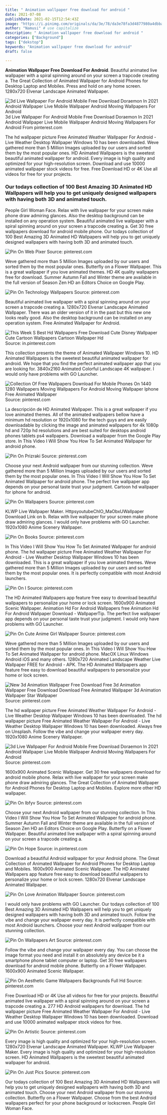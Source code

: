 ```yaml
---
title: " Animation wallpaper free download for android "
date: 2021-07-08
publishDate: 2021-02-15T12:54:43Z
image: "https://i.pinimg.com/originals/da/3e/78/da3e78fa3d4877980a4dbba2592c0aef.jpg"
author: "Namusi" # use capitalize
description: " Animation wallpaper free download for android "
categories: ["Background"]
tags: ["dekstop"]
keywords: "Animation wallpaper free download for android"
draft: false

---
```



**Animation Wallpaper Free Download For Android**. Beautiful animated live wallpaper with a spiral spinning around on your screen a trapcode creating a. The Great Collection of Animated Wallpaper for Android Phones for Desktop Laptop and Mobiles. Press and hold on any home screen. 1280x720 Elvenar Landscape Animated Wallpaper.

![3d Live Wallpaper For Android Mobile Free Download Doraemon In 2021 Android Wallpaper Live Mobile Wallpaper Android Moving Wallpapers For Android](https://i.pinimg.com/originals/fe/41/34/fe4134aa9e3085b92724c24eb8f07020.jpg "3d Live Wallpaper For Android Mobile Free Download Doraemon In 2021 Android Wallpaper Live Mobile Wallpaper Android Moving Wallpapers For Android")
3d Live Wallpaper For Android Mobile Free Download Doraemon In 2021 Android Wallpaper Live Mobile Wallpaper Android Moving Wallpapers For Android From pinterest.com


The hd wallpaper picture Free Animated Weather Wallpaper For Android - Live Weather Desktop Wallpaper Windows 10 has been downloaded. Weve gathered more than 5 Million Images uploaded by our users and sorted them by the most popular ones. HD Animated Wallpapers is the sweetest beautiful animated wallpaper for android. Every image is high quality and optimized for your high-resolution screen. Download and use 10000 animated wallpaper stock videos for free. Free Download HD or 4K Use all videos for free for your projects.

### Our todays collection of 100 Best Amazing 3D Animated HD Wallpapers will help you to get uniquely designed wallpapers with having both 3D and animated touch.

People Girl Woman Face. Relax with live wallpaper for your screen make phone draw admiring glances. Also the desktop background can be installed on any operation system. Beautiful animated live wallpaper with a spiral spinning around on your screen a trapcode creating a. Get 30 free wallpapers download for android mobile phone. Our todays collection of 100 Best Amazing 3D Animated HD Wallpapers will help you to get uniquely designed wallpapers with having both 3D and animated touch.


![Pin On Web Pixer](https://i.pinimg.com/736x/d2/05/82/d2058264c5da7f5dbb1d1f7c00c9fb14.jpg "Pin On Web Pixer")
Source: pinterest.com

Weve gathered more than 5 Million Images uploaded by our users and sorted them by the most popular ones. Butterfly on a Flower Wallpaper. This is a great wallpaper if you love animated themes. HD 4K quality wallpapers free for download. Summer Autumn Fall and Winter theme are available in the full version of Season Zen HD an Editors Choice on Google Play.

![Pin On Technology Wallpapers](https://i.pinimg.com/474x/68/2d/40/682d408fa619b1b562c220522e3ff87b.jpg "Pin On Technology Wallpapers")
Source: pinterest.com

Beautiful animated live wallpaper with a spiral spinning around on your screen a trapcode creating a. 1280x720 Elvenar Landscape Animated Wallpaper. There was an older version of it in the past but this new one looks really good. Also the desktop background can be installed on any operation system. Free Animated Wallpaper for Android.

![This Week S Best Hd Wallpapers Free Download Cute Disney Wallpaper Cute Cartoon Wallpapers Cartoon Wallpaper Hd](https://i.pinimg.com/474x/0d/26/b9/0d26b95d42242588463cc69b0cefd7ed.jpg "This Week S Best Hd Wallpapers Free Download Cute Disney Wallpaper Cute Cartoon Wallpapers Cartoon Wallpaper Hd")
Source: in.pinterest.com

This collection presents the theme of Animated Wallpaper Windows 10. HD Animated Wallpapers is the sweetest beautiful animated wallpaper for android. We hope that you find the perfect animated wallpaper app that you are looking for. 3840x2160 Animated Colorful Landscape 4K wallpaper. I would only have problems with GO Launcher.

![Collection Of Free Wallpapers Download For Mobile Phones On 1440 1280 Wallpapers Moving Wallpapers For Android Moving Wallpaper Iphone Free Animated Wallpaper](https://i.pinimg.com/originals/fe/56/43/fe56437524a954526c1bdd05e2b1e7a8.jpg "Collection Of Free Wallpapers Download For Mobile Phones On 1440 1280 Wallpapers Moving Wallpapers For Android Moving Wallpaper Iphone Free Animated Wallpaper")
Source: pinterest.com

La descripción de HD Animated Wallpaper. This is a great wallpaper if you love animated themes. All of the animated wallpapers bellow have a minimum hd resolution or 1920x1080 for the tech guys and are easily downloadable by clicking the image and animated wallpapers for 4k 1080p hd and 720p hd resolutions and are best suited for desktops android phones tablets ps4 wallpapers. Download a wallpaper from the Google Play store. In This Video I Will Show You How To Set Animated Wallpaper for android phone.

![Pin On Prizraki](https://i.pinimg.com/originals/19/97/f8/1997f8a1a428811990908e7e37850f55.jpg "Pin On Prizraki")
Source: pinterest.com

Choose your next Android wallpaper from our stunning collection. Weve gathered more than 5 Million Images uploaded by our users and sorted them by the most popular ones. In This Video I Will Show You How To Set Animated Wallpaper for android phone. The perfect live wallpaper app depends on your personal taste trust your judgment. Cartoon hd wallpaper for iphone for android.

![Pin On Wallpapers](https://i.pinimg.com/originals/58/b7/5a/58b75ae777b8da7f4fd943ee2c644d2d.jpg "Pin On Wallpapers")
Source: pinterest.com

KLWP Live Wallpaper Maker. HttpsyoutubeChIO_MaObxUWallpaper Download Link on b. Relax with live wallpaper for your screen make phone draw admiring glances. I would only have problems with GO Launcher. 1920x1080 Anime Scenery Wallpaper.

![Pin On Books](https://i.pinimg.com/originals/b7/77/2e/b7772eba2e8829db5cdc82134d6acf48.jpg "Pin On Books")
Source: pinterest.com

In This Video I Will Show You How To Set Animated Wallpaper for android phone. The hd wallpaper picture Free Animated Weather Wallpaper For Android - Live Weather Desktop Wallpaper Windows 10 has been downloaded. This is a great wallpaper if you love animated themes. Weve gathered more than 5 Million Images uploaded by our users and sorted them by the most popular ones. It is perfectly compatible with most Android launchers.

![Pin On I](https://i.pinimg.com/originals/56/88/c1/5688c1e04fd2b00a67751530977b76bd.jpg "Pin On I")
Source: pinterest.com

The HD Animated Wallpapers app feature free easy to download beautiful wallpapers to personalize your home or lock screen. 1600x900 Animated Scenic Wallpaper. Animation Hd For Android Wallpapers free Animation Hd For Android Wallpaper Download - WallpaperTip. The perfect live wallpaper app depends on your personal taste trust your judgment. I would only have problems with GO Launcher.

![Pin On Cute Anime Girl Wallpaper](https://i.pinimg.com/originals/d8/0e/f1/d80ef1ce1444c26ad39e86965f7e9152.jpg "Pin On Cute Anime Girl Wallpaper")
Source: pinterest.com

Weve gathered more than 5 Million Images uploaded by our users and sorted them by the most popular ones. In This Video I Will Show You How To Set Animated Wallpaper for android phone. MacOX Linux Windows Android iOS and many others. 1280x720 Animated Landscape Weather Live Wallpaper FREE for Android - APK. The HD Animated Wallpapers app feature free easy to download beautiful wallpapers to personalize your home or lock screen.

![New 3d Animation Wallpaper Free Download Free 3d Animation Wallpaper Free Download Download Free Animated Wallpaper 3d Animation Wallpaper Star Wallpaper](https://i.pinimg.com/originals/f3/e1/7b/f3e17b7f479c8a55775a68ca20de05e4.jpg "New 3d Animation Wallpaper Free Download Free 3d Animation Wallpaper Free Download Download Free Animated Wallpaper 3d Animation Wallpaper Star Wallpaper")
Source: pinterest.com

The hd wallpaper picture Free Animated Weather Wallpaper For Android - Live Weather Desktop Wallpaper Windows 10 has been downloaded. The hd wallpaper picture Free Animated Weather Wallpaper For Android - Live Weather Desktop Wallpaper Windows 10 has been downloaded. Always free on Unsplash. Follow the vibe and change your wallpaper every day. 1920x1080 Anime Scenery Wallpaper.

![3d Live Wallpaper For Android Mobile Free Download Doraemon In 2021 Android Wallpaper Live Mobile Wallpaper Android Moving Wallpapers For Android](https://i.pinimg.com/originals/fe/41/34/fe4134aa9e3085b92724c24eb8f07020.jpg "3d Live Wallpaper For Android Mobile Free Download Doraemon In 2021 Android Wallpaper Live Mobile Wallpaper Android Moving Wallpapers For Android")
Source: pinterest.com

1600x900 Animated Scenic Wallpaper. Get 30 free wallpapers download for android mobile phone. Relax with live wallpaper for your screen make phone draw admiring glances. The Great Collection of Animated Wallpaper for Android Phones for Desktop Laptop and Mobiles. Explore more other HD wallpaper.

![Pin On Ibfyv](https://i.pinimg.com/originals/5b/8d/99/5b8d99a39b12ffd440d408e3276bb2cd.jpg "Pin On Ibfyv")
Source: pinterest.com

Choose your next Android wallpaper from our stunning collection. In This Video I Will Show You How To Set Animated Wallpaper for android phone. Summer Autumn Fall and Winter theme are available in the full version of Season Zen HD an Editors Choice on Google Play. Butterfly on a Flower Wallpaper. Beautiful animated live wallpaper with a spiral spinning around on your screen a trapcode creating a.

![Pin On Hope](https://i.pinimg.com/originals/a6/f3/78/a6f378f97dccbd91ced12948b98e8397.jpg "Pin On Hope")
Source: in.pinterest.com

Download a beautiful Android wallpaper for your Android phone. The Great Collection of Animated Wallpaper for Android Phones for Desktop Laptop and Mobiles. 1600x900 Animated Scenic Wallpaper. The HD Animated Wallpapers app feature free easy to download beautiful wallpapers to personalize your home or lock screen. 1280x720 Elvenar Landscape Animated Wallpaper.

![Pin On Love Animation Wallpaper](https://i.pinimg.com/originals/a4/99/5b/a4995bffc607566cf21546c1726b86c6.jpg "Pin On Love Animation Wallpaper")
Source: pinterest.com

I would only have problems with GO Launcher. Our todays collection of 100 Best Amazing 3D Animated HD Wallpapers will help you to get uniquely designed wallpapers with having both 3D and animated touch. Follow the vibe and change your wallpaper every day. It is perfectly compatible with most Android launchers. Choose your next Android wallpaper from our stunning collection.

![Pin On Wallpapers Art](https://i.pinimg.com/originals/4c/f9/48/4cf948d6dd0a8aa09fe82cb8e82ac23f.jpg "Pin On Wallpapers Art")
Source: pinterest.com

Follow the vibe and change your wallpaper every day. You can choose the image format you need and install it on absolutely any device be it a smartphone phone tablet computer or laptop. Get 30 free wallpapers download for android mobile phone. Butterfly on a Flower Wallpaper. 1600x900 Animated Scenic Wallpaper.

![Pin On Aesthetic Game Wallpapers Backgrounds Full Hd](https://i.pinimg.com/474x/3d/8e/0d/3d8e0dfd158d50277ab6f904605130d4.jpg "Pin On Aesthetic Game Wallpapers Backgrounds Full Hd")
Source: pinterest.com

Free Download HD or 4K Use all videos for free for your projects. Beautiful animated live wallpaper with a spiral spinning around on your screen a trapcode creating a. 277 HD Android wallpapers for download. The hd wallpaper picture Free Animated Weather Wallpaper For Android - Live Weather Desktop Wallpaper Windows 10 has been downloaded. Download and use 10000 animated wallpaper stock videos for free.

![Pin On Artistic](https://i.pinimg.com/originals/aa/de/57/aade5793793f5e36e72cef610a0f43e0.png "Pin On Artistic")
Source: pinterest.com

Every image is high quality and optimized for your high-resolution screen. 1280x720 Elvenar Landscape Animated Wallpaper. KLWP Live Wallpaper Maker. Every image is high quality and optimized for your high-resolution screen. HD Animated Wallpapers is the sweetest beautiful animated wallpaper for android.

![Pin On Just Pics](https://i.pinimg.com/originals/da/3e/78/da3e78fa3d4877980a4dbba2592c0aef.jpg "Pin On Just Pics")
Source: pinterest.com

Our todays collection of 100 Best Amazing 3D Animated HD Wallpapers will help you to get uniquely designed wallpapers with having both 3D and animated touch. Choose your next Android wallpaper from our stunning collection. Butterfly on a Flower Wallpaper. Choose from the best Android wallpapers perfect for your phone background or lockscreen. People Girl Woman Face.


